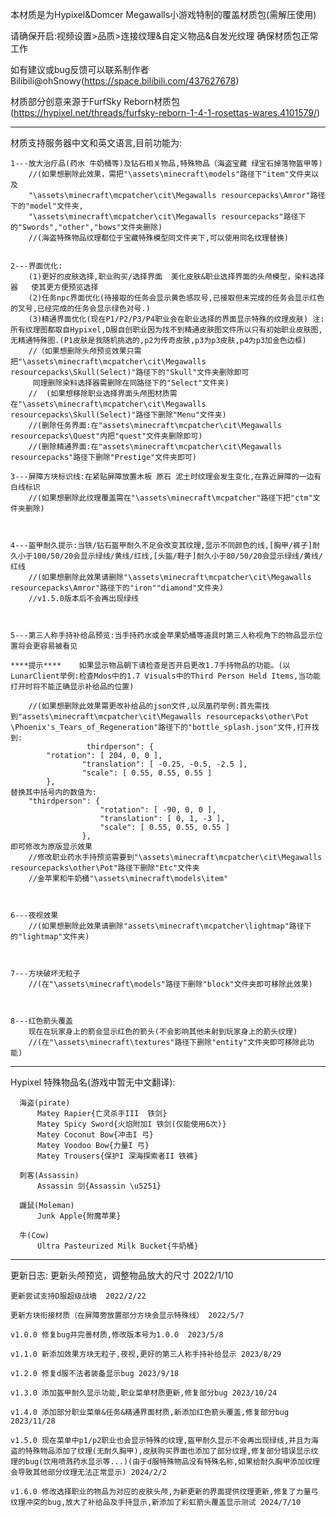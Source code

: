 本材质是为Hypixel&Domcer Megawalls小游戏特制的覆盖材质包(需解压使用)

请确保开启:视频设置>品质>连接纹理&自定义物品&自发光纹理 确保材质包正常工作

如有建议或bug反馈可以联系制作者Bilibili@ohSnowy(https://space.bilibili.com/437627678)

材质部分创意来源于FurfSky Reborn材质包(https://hypixel.net/threads/furfsky-reborn-1-4-1-rosettas-wares.4101579/)


-----------------------------------------------------------------------------------
材质支持服务器中文和英文语言,目前功能为: 

	1---放大治疗品(药水 牛奶桶等)及钻石相关物品,特殊物品（海盗宝藏 绿宝石掉落物盔甲等)
		//(如果想删除此效果，需把"\assets\minecraft\models"路径下"item"文件夹以及
		"\assets\minecraft\mcpatcher\cit\Megawalls resourcepacks\Amror"路径下的"model"文件夹,
		"\assets\minecraft\mcpatcher\cit\Megawalls resourcepacks"路径下的"Swords","other","bows"文件夹删除)
		//(海盗特殊物品纹理都位于宝藏特殊模型同文件夹下,可以使用同名纹理替换)


    2---界面优化:
		(1)更好的皮肤选择,职业购买/选择界面  美化皮肤&职业选择界面的头颅模型，染料选择器   使其更方便预览选择
		(2)任务npc界面优化(待接取的任务会显示黄色感叹号,已接取但未完成的任务会显示红色的叉号,已经完成的任务会显示绿色对号.)
		(3)精通界面优化(现在P1/P2/P3/P4职业会在职业选择的界面显示特殊的纹理皮肤) 注:所有纹理图都取自Hypixel,D服自创职业因为找不到精通皮肤图文件所以只有初始职业皮肤图,无精通特殊图.(P1皮肤是我随机挑选的,p2为传奇皮肤,p3为p3皮肤,p4为p3加金色边框)
        //（如果想删除头颅预览效果只需把"\assets\minecraft\mcpatcher\cit\Megawalls resourcepacks\Skull(Select)"路径下的"Skull"文件夹删除即可
	 	 同理删除染料选择器需删除在同路径下的"Select"文件夹)
		//  (如果想移除职业选择界面头颅图材质需在"\assets\minecraft\mcpatcher\cit\Megawalls resourcepacks\Skull(Select)"路径下删除"Menu"文件夹)
		//(删除任务界面:在"assets\minecraft\mcpatcher\cit\Megawalls resourcepacks\Quest"内把"quest"文件夹删除即可)
		//(删除精通界面:在"assets\minecraft\mcpatcher\cit\Megawalls resourcepacks"路径下删除"Prestige"文件夹即可)

	3---屏障方块标识线:在紧贴屏障放置木板 原石 泥土时纹理会发生变化,在靠近屏障的一边有白线标识
	 	//(如果想删除此纹理覆盖需在"\assets\minecraft\mcpatcher"路径下把"ctm"文件夹删除)



	4---盔甲耐久提示:当铁/钻石盔甲耐久不足会改变其纹理,显示不同颜色的线,[胸甲/裤子]耐久小于100/50/20会显示绿线/黄线/红线,[头盔/鞋子]耐久小于80/50/20会显示绿线/黄线/红线
		//(如果想删除此效果请删除"\assets\minecraft\mcpatcher\cit\Megawalls resourcepacks\Amror"路径下的"iron""diamond"文件夹)
		//v1.5.0版本后不会再出现绿线



   	5---第三人称手持补给品预览:当手持药水或金苹果奶桶等道具时第三人称视角下的物品显示位置将会更容易被看见
	
	****提示****    如果显示物品朝下请检查是否开启更改1.7手持物品的功能。(以LunarClient举例:检查Mdos中的1.7 Visuals中的Third Person Held Items,当功能		打开时将不能正确显示补给品的位置)
	 
		//(如果想删除此效果需更改补给品的json文件,以凤凰药举例:首先需找到"assets\minecraft\mcpatcher\cit\Megawalls resourcepacks\other\Pot		\Phoenix's_Tears_of_Regeneration"路径下的"bottle_splash.json"文件,打开找到:
             		 thirdperson": {
			"rotation": [ 204, 0, 0 ],
        			"translation": [ -0.25, -0.5, -2.5 ],
        			"scale": [ 0.55, 0.55, 0.55 ]
			},
	替换其中括号内的数值为:
		"thirdperson": {
             			"rotation": [ -90, 0, 0 ],
            			"translation": [ 0, 1, -3 ],
            			"scale": [ 0.55, 0.55, 0.55 ]
        			},
	即可修改为原版显示效果
		//修改职业药水手持预览需要到"\assets\minecraft\mcpatcher\cit\Megawalls resourcepacks\other\Pot"路径下删除"Etc"文件夹
		//金苹果和牛奶桶"\assets\minecraft\models\item"



	6---夜视效果
		//(如果想删除此效果请删除"assets\minecraft\mcpatcher\lightmap"路径下的"lightmap"文件夹)



	7---方块破坏无粒子
		//(在"\assets\minecraft\models"路径下删除"block"文件夹即可移除此效果)



	8---红色箭头覆盖
		现在在玩家身上的箭会显示红色的箭头(不会影响其他未射到玩家身上的箭头纹理)
		//(在"\assets\minecraft\textures"路径下删除"entity"文件夹即可移除此功能)
-----------------------------------------------------------------------------------



Hypixel
    特殊物品名(游戏中暂无中文翻译):

      海盗(pirate)  
          Matey Rapier{亡灵杀手III  铁剑}
          Matey Spicy Sword{火焰附加I 铁剑(仅能使用6次)}
          Matey Coconut Bow{冲击I 弓}
          Matey Voodoo Bow{力量I 弓}
          Matey Trousers{保护I 深海探索者II 铁裤}

      刺客(Assassin)
          Assassin 剑{Assassin \u5251}

      鼹鼠(Moleman)
          Junk Apple{附魔苹果}

      牛(Cow)
          Ultra Pasteurized Milk Bucket{牛奶桶}



--------------------------------------------------------------------------------------



更新日志:
	更新头颅预览，调整物品放大的尺寸  2022/1/10

	更新尝试支持D服超级战墙  2022/2/22

	更新方块衔接材质（在屏障旁放置部分方块会显示特殊线） 2022/5/7

	v1.0.0 修复bug并完善材质,修改版本号为1.0.0  2023/5/8
	
	v1.1.0 新添加效果方块无粒子,夜视,更好的第三人称手持补给显示 2023/8/29

	v1.2.0 修复d服不法者装备显示bug 2023/9/18

	v1.3.0 添加盔甲耐久显示功能,职业菜单材质更新,修复部分bug 2023/10/24

	v1.4.0 添加部分职业菜单&任务&精通界面材质,新添加红色箭头覆盖,修复部分bug 2023/11/28

	v1.5.0 现在菜单中p1/p2职业也会显示特殊的纹理,盔甲耐久显示不会再出现绿线,并且为海盗的特殊物品添加了纹理(无耐久胸甲),皮肤购买界面也添加了部分纹理,修复部分错误显示纹理的bug(饮用喷溅药水显示等...)(由于d服特殊物品没有特殊名称,如果给耐久胸甲添加纹理会导致其他部分纹理无法正常显示) 2024/2/2

	v1.6.0 修改选择职业的物品为对应的皮肤头颅,为新更新的界面提供纹理更新,修复了力量弓纹理冲突的bug,放大了补给品及手持显示,新添加了彩虹箭头覆盖显示测试 2024/7/10
